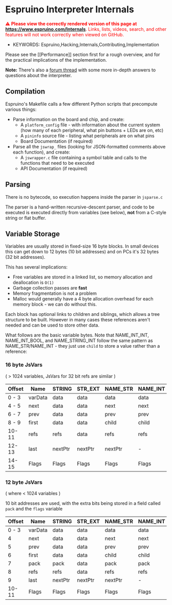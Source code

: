 <!--- Copyright (c) 2014 Gordon Williams, Pur3 Ltd. See the file LICENSE for copying permission. -->
Espruino Interpreter Internals
===========================

<span style="color:red">:warning: **Please view the correctly rendered version of this page at https://www.espruino.com/Internals**. Links, lists, videos, search, and other features will not work correctly when viewed on GitHub.</span>

* KEYWORDS: Espruino,Hacking,Internals,Contributing,Implementation

Please see the [[Performance]] section first for a rough overview, and for the practical implications of the implementation.

**Note:** There's also a [forum thread](http://forum.espruino.com/conversations/265821) with some more in-depth answers to questions about the interpreter.

Compilation
----------

Espruino's Makefile calls a few different Python scripts that precompute various things:

* Parse information on the board and chip, and create:
  * A `platform_config` file - with information about the current system (how many of each peripheral, what pin buttons + LEDs are on, etc)
  * A `pininfo` source file - listing what peripherals are on what pins
  * Board Documentation (if required)
* Parse all the `jswrap_` files (looking for JSON-formatted comments above each function), and create:
  * A `jswrapper.c` file containing a symbol table and calls to the functions that need to be executed
  * API Documentation (if required)

Parsing
------

There is no bytecode, so execution happens inside the parser in `jsparse.c`

The parser is a hand-written recursive-descent parser, and code to be executed is executed directly from variables (see below), **not** from a C-style string or flat buffer.

Variable Storage
--------------

Variables are usually stored in fixed-size 16 byte blocks. In small devices this can get down to 12 bytes (10 bit addresses) and on PCs it's 32 bytes (32 bit addresses). 

This has several implications:

* Free variables are stored in a linked list, so memory allocation and deallocation is `O(1)`
* Garbage collection passes are **fast**
* Memory fragmentation is not a problem
* Malloc would generally have a 4 byte allocation overhead for each memory block - we can do without this.

Each block has optional links to children and siblings, which allows a tree structure to be built. However in many cases these references aren't needed and can be used to store other data.

What follows are the basic variable bytes. Note that NAME_INT_INT, NAME_INT_BOOL, and NAME_STRING_INT follow the same pattern as NAME_STR/NAME_INT - they just use `child` to store a value rather than a reference:

### 16 byte JsVars 

( > 1024 variables, JsVars for 32 bit refs are similar )
 
 | Offset | Name    | STRING | STR_EXT  | NAME_STR | NAME_INT | INT  | DOUBLE  | OBJ/FUNC/ARRAY | ARRAYBUFFER |
 |--------|---------|--------|----------|----------|----------|------|---------|----------------|-------------|
 | 0 - 3  | varData | data   | data     |  data    | data     | data | data    | nativePtr      | size        |
 | 4 - 5  | next    | data   | data     |  next    | next     |  -   | data    | argTypes       | format      |
 | 6 - 7  | prev    | data   | data     |  prev    | prev     |  -   | data    | argTypes       | format      |
 | 8 - 9  | first   | data   | data     |  child   | child    |  -   |  -      | first          | stringPtr   |
 | 10-11  | refs    | refs   | data     |  refs    | refs     | refs | refs    | refs           | refs        |
 | 12-13  | last    | nextPtr| nextPtr  |  nextPtr |  -       |  -   |  -      | last           | -           |
 | 14-15  | Flags   | Flags  | Flags    |  Flags   | Flags    | Flags| Flags   | Flags          | Flags       |
 
###  12 byte JsVars 

( where < 1024 variables )

10 bit addresses are used, with the extra bits being stored in a field called `pack` and the `flags` variable
 
 | Offset | Name    | STRING | STR_EXT  | NAME_STR | NAME_INT | INT  | DOUBLE | OBJ/FUNC/ARRAY | ARRAYBUFFER |
 |--------|---------|--------|----------|----------|----------|------|--------|----------------|-------------|
 | 0 - 3  | varData | data   | data     |  data    | data     | data | data   | nativePtr      | size        |
 | 4      | next    | data   | data     |  next    | next     |  -   | data   | argTypes       | format      |
 | 5      | prev    | data   | data     |  prev    | prev     |  -   | data   | argTypes       | format      |
 | 6      | first   | data   | data     |  child   | child    |  -   | data   | first          | stringPtr   |
 | 7      | pack    | pack   | data     |  pack    | pack     | pack | data   | pack           | pack        |
 | 8      | refs    | refs   | data     |  refs    | refs     | refs | refs   | refs           | refs        |
 | 9      | last    | nextPtr| nextPtr  |  nextPtr |  -       |  -   |   -    | last           | -           |
 | 10-11  | Flags   | Flags  | Flags    |  Flags   | Flags    | Flags| Flags  | Flags          | Flags       |


